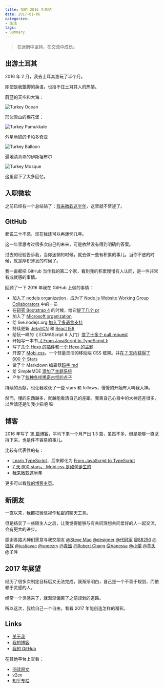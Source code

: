 ```yaml
---
title: 我的 2016 年总结
date: 2017-01-06
categories:
- 生活
tags:
- Summary
---
```


> 在迷惘中坚持，在交流中成长。

<!-- more -->

## 出游土耳其

2016 年 2 月，我去土耳其游玩了半个月。

即使是我蹩脚的英语，也挡不住土耳其人的热情。

蔚蓝的天空和大海：

![Turkey Ocean](/assets/2016_summery/turkey_ocean.jpg)

形似雪山的棉花堡：

![Turkey Pamukkale](/assets/2016_summery/turkey_pamukkale.jpg)

外星地貌的卡帕多奇亚

![Turkey Balloon](/assets/2016_summery/turkey_balloon.jpg)

遍地清真寺的伊斯坦布尔

![Turkey Mosque](/assets/2016_summery/turkey_mosque.jpg)

这里留下了太多回忆。

## 入职微软

之前已经有一个总结贴了：[我来微软这半年](http://blog.xcatliu.com/2016/10/23/half_year_in_microsoft/)，这里就不赘述了。

## GitHub

都说三十不惑，现在我还可以再迷惘几年。

这一年里思考过很多次自己的未来，可是依然没有得到明确的答案。

过去的经验告诉我，当你迷惘的时候，就去做一些有积累的事儿。当你不惑的时候，就是厚积薄发的时候了。

我一直都把 GitHub 当作我的第二个家，看到我的积累慢慢有人认同，是一件非常有成就感的事情。

回顾了一下 2016 年我在 GitHub 上做的事情：

- [加入了 nodejs organization](https://github.com/orgs/nodejs/people?utf8=%E2%9C%93&query=xcatliu)，成为了 [Node.js Website Working Group Collaborators](https://github.com/nodejs/nodejs.org#website-working-group-collaborators) 中的一员
- 在[研究 Bootstrap 4](http://blog.xcatliu.com/2016/01/12/bootstrap_4_preview/) 的时候，给它[提了几个 pr](https://github.com/twbs/bootstrap/issues?utf8=%E2%9C%93&q=author%3Axcatliu%20)
- 加入了 [Microsoft organization](https://github.com/orgs/Microsoft/people?utf8=%E2%9C%93&query=xcatliu)
- 给 live.nodejs.org [加入了多语言支持](https://github.com/nodejs/live.nodejs.org/pull/43)
- 持续更新 [JekyllCN](https://github.com/xcatliu/jekyllcn) 和 [React IE8](https://github.com/xcatliu/react-ie8)
- 给阮一峰的《 ECMAScript 6 入门》[提了十多个 pull request](https://github.com/ruanyf/es6tutorial/pulls?utf8=%E2%9C%93&q=is%3Apr%20author%3Axcatliu%20)
- 开始写一本书[《 From JavaScript to TypeScript 》](https://github.com/xcatliu/from-javascript-to-typescript)
- 写了[几个 Hexo 的插件]( https://www.v2ex.com/t/289667)和[一个 Hexo 的主题]( https://www.v2ex.com/t/288151)
- 开源了 [Mobi.css]( https://github.com/xcatliu/mobi.css)，一个轻量灵活的移动端 CSS 框架。并[在 7 天内获得了 600 个 Stars]( https://www.v2ex.com/t/304129)
- 做了个 Markdown 编辑器[码字 md](http://mazimd.com)
- 给 SimpleMDE [添加了主题系统](https://github.com/xcatliu/simplemde-theme-base)
- 产生了[各种各样稀奇古怪的点子](https://github.com/open-创意-club/创意)

持续的贡献，也让我收获了一些 stars 和 follows，慢慢的开始有人叫我大神。

然而，懂的东西越多，就越能看清自己的差距。我离自己心目中的大神还差很多，以后请还是叫我小猫吧 😺

## 博客

2016 年写了 [16 篇博客](http://blog.xcatliu.com/archives/2016/)，平均下来一个月产出 1.3 篇，虽然不多，但是能够一直坚持下来，也是件不容易的事儿。

比较有代表性的有：

- [Learn TypeScript](http://blog.xcatliu.com/2016/01/29/learn_typescript/)，后来孵化为 [From JavaScript to TypeScript](https://github.com/xcatliu/from-javascript-to-typescript)
- [7 天 600 stars， Mobi.css 是如何诞生的](http://blog.xcatliu.com/2016/09/05/600_stars_in_7_days/)
- [我来微软这半年](http://blog.xcatliu.com/2016/10/23/half_year_in_microsoft/)

更多可以看[我的博客主页](http://blog.xcatliu.com)。

## 新朋友

一直以来，我都把微信视作私密的聊天工具。

但是结实了一些陌生人之后，让我觉得能够与有共同理想共同爱好的人一起交流，会有更大的进步。

感谢各路大神们愿意与我交朋友 [@Steve Mao](https://github.com/stevemao) [@designer](http://chuangzaoshi.com/) [@代码家](https://github.com/daimajia) [@88250](https://github.com/88250) [@狼叔](https://github.com/i5ting) [@justjavac](https://github.com/justjavac) [@sneezry](https://github.com/sneezry) [@青蛙](https://github.com/xeodou) [@Robert Chang](https://github.com/cht8687) [@Vanessa](https://hacpai.com/member/Vanessa) [@小爝](https://github.com/xiaojue) [@芋头](https://github.com/xinyu198736) [@子骅](https://github.com/luin)

## 2017 年展望

经历了很多次制定目标后又无法完成，我渐渐明白，自己是一个不善于规划，而依赖于灵感的人。

经常一个灵感来了，就渐渐偏离了之前规划的道路。

所以这次，我给自己一个自由，看看 2017 年能创造怎样的精彩。

## Links

- [关于我](http://blog.xcatliu.com/about/)
- [我的博客](http://blog.xcatliu.com/)
- [我的 GitHub](https://github.com/xcatliu)

在其他平台上查看：

- [阅读原文](http://blog.xcatliu.com/2017/01/06/2016_summery/)
- [v2ex](https://www.v2ex.com/t/332724)
- [知乎专栏](https://zhuanlan.zhihu.com/p/24753057)
